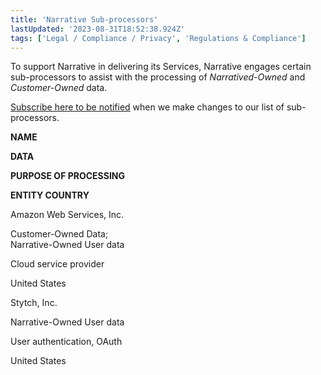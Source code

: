```yaml
---
title: 'Narrative Sub-processors'
lastUpdated: '2023-08-31T18:52:38.924Z'
tags: ['Legal / Compliance / Privacy', 'Regulations & Compliance']
---
```

To support Narrative in delivering its Services, Narrative engages certain sub-processors to assist with the processing of _Narratived-Owned_ and _Customer-Owned_ data.

[Subscribe here to be notified](https://share.hsforms.com/1YeBBL96xThWvrI7iE4ZAiA38eec) [](https://www.databricks.com/legal/legal-subscription)when we make changes to our list of sub-processors.

**NAME**

**DATA**

**PURPOSE OF PROCESSING**

**ENTITY COUNTRY**

Amazon Web Services, Inc.

Customer-Owned Data;  
Narrative-Owned User data

Cloud service provider

United States

Stytch, Inc.

Narrative-Owned User data

User authentication, OAuth

United States
